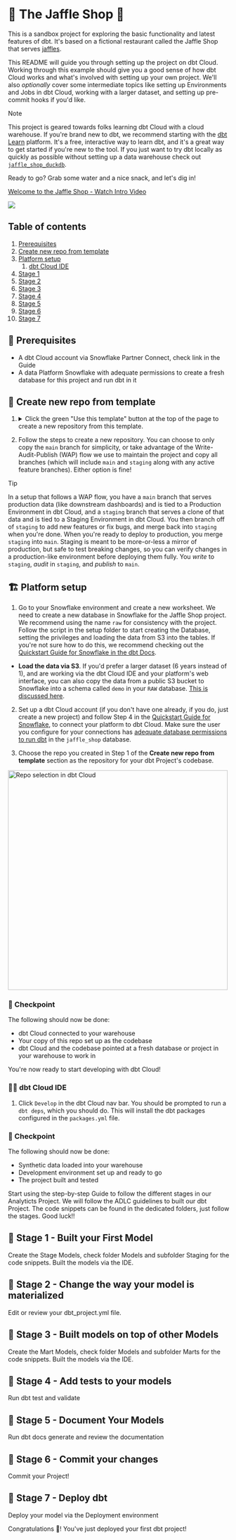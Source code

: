 # 🥪 The Jaffle Shop 🦘

This is a sandbox project for exploring the basic functionality and latest features of dbt. It's based on a fictional restaurant called the Jaffle Shop that serves [jaffles](https://en.wikipedia.org/wiki/Pie_iron).

This README will guide you through setting up the project on dbt Cloud. Working through this example should give you a good sense of how dbt Cloud works and what's involved with setting up your own project. We'll also _optionally_ cover some intermediate topics like setting up Environments and Jobs in dbt Cloud, working with a larger dataset, and setting up pre-commit hooks if you'd like.

> [!NOTE]
> This project is geared towards folks learning dbt Cloud with a cloud warehouse. If you're brand new to dbt, we recommend starting with the [dbt Learn](https://learn.getdbt.com/) platform. It's a free, interactive way to learn dbt, and it's a great way to get started if you're new to the tool. If you just want to try dbt locally as quickly as possible without setting up a data warehouse check out [`jaffle_shop_duckdb`](https://github.com/dbt-labs/jaffle_shop_duckdb).

Ready to go? Grab some water and a nice snack, and let's dig in!

<div>
 <a href="https://www.loom.com/share/a90b383eea594a0ea41e91af394b2811?t=0&sid=da832f06-c08e-43e7-acae-a2a3d8d191bd">
   <p>Welcome to the Jaffle Shop - Watch Intro Video</p>
 </a>
 <a href="https://www.loom.com/share/a90b383eea594a0ea41e91af394b2811?t=0&sid=da832f06-c08e-43e7-acae-a2a3d8d191bd">
   <img style="max-width:300px;" src="https://cdn.loom.com/sessions/thumbnails/a90b383eea594a0ea41e91af394b2811-with-play.gif">
 </a>
</div>

## Table of contents

1. [Prerequisites](#-prerequisites)
2. [Create new repo from template](#-create-new-repo-from-template)
3. [Platform setup](#%EF%B8%8F-platform-setup)
   1. [dbt Cloud IDE](#%EF%B8%8F-dbt-cloud-ide-most-beginner-friendly)
4. [Stage 1](#-stage-1---built-your-first-model)
5. [Stage 2](#-stage-2---change-the-way-your-model-is-materialized)
6. [Stage 3](#-stage-3---built-models-on-top-of-other-models)
7. [Stage 4](#-stage-4---add-tests-to-your-models)
8. [Stage 5](#-stage-5---document-your-models)
9. [Stage 6](#-stage-6---commit-your-changes)
10. [Stage 7](#-stage-7---deploy-dbt)


## 💾 Prerequisites

- A dbt Cloud account via Snowflake Partner Connect, check link in the Guide
- A data Platform Snowflake with adequate permissions to create a fresh database for this project and run dbt in it

## 📓 Create new repo from template

1. <details>
   <summary>Click the green "Use this template" button at the top of the page to create a new repository from this template.</summary>

   ![Click 'Use this template'](/.github/static/use-template.gif)
   </details>

2. Follow the steps to create a new repository. You can choose to only copy the `main` branch for simplicity, or take advantage of the Write-Audit-Publish (WAP) flow we use to maintain the project and copy all branches (which will include `main` and `staging` along with any active feature branches). Either option is fine!

> [!TIP]
> In a setup that follows a WAP flow, you have a `main` branch that serves production data (like downstream dashboards) and is tied to a Production Environment in dbt Cloud, and a `staging` branch that serves a clone of that data and is tied to a Staging Environment in dbt Cloud. You then branch off of `staging` to add new features or fix bugs, and merge back into `staging` when you're done. When you're ready to deploy to production, you merge `staging` into `main`. Staging is meant to be more-or-less a mirror of production, but safe to test breaking changes, so you can verify changes in a production-like environment before deploying them fully. You _write_ to `staging`, _audit_ in `staging`, and _publish_ to `main`.

## 🏗️ Platform setup

1. Go to your Snowflake environment and create a new worksheet. We need to create a new database in Snowflake for the Jaffle Shop project. We recommend using the name `raw` for consistency with the project. Follow the script in the setup folder to start creating the Database, setting the privileges and loading the data from S3 into the tables. If you're not sure how to do this, we recommend checking out the [Quickstart Guide for Snowflake in the dbt Docs](https://docs.getdbt.com/guides/snowflake?step=1).

- **Load the data via S3**. If you'd prefer a larger dataset (6 years instead of 1), and are working via the dbt Cloud IDE and your platform's web interface, you can also copy the data from a public S3 bucket to Snowflake into a schema called `demo` in your `RAW` database. [This is discussed here](#-load-the-data-from-s3).

2. Set up a dbt Cloud account (if you don't have one already, if you do, just create a new project) and follow Step 4 in the [Quickstart Guide for Snowflake](https://docs.getdbt.com/guides/snowflake?step=4), to connect your platform to dbt Cloud. Make sure the user you configure for your connections has [adequate database permissions to run dbt](https://docs.getdbt.com/reference/database-permissions/about-database-permissions) in the `jaffle_shop` database.

3. Choose the repo you created in Step 1 of the **Create new repo from template** section as the repository for your dbt Project's codebase.

<img width="500" alt="Repo selection in dbt Cloud" src="https://github.com/dbt-labs/jaffle-shop/assets/91998347/daac5bbc-097c-4d57-9628-0c85d348e4a4">

### 🏁 Checkpoint

The following should now be done:

- dbt Cloud connected to your warehouse
- Your copy of this repo set up as the codebase
- dbt Cloud and the codebase pointed at a fresh database or project in your warehouse to work in

You're now ready to start developing with dbt Cloud! 

### 😶‍🌫️ dbt Cloud IDE

1. Click `Develop` in the dbt Cloud nav bar. You should be prompted to run a `dbt deps`, which you should do. This will install the dbt packages configured in the `packages.yml` file.

### 🏁 Checkpoint

The following should now be done:

- Synthetic data loaded into your warehouse
- Development environment set up and ready to go
- The project built and tested

Start using the step-by-step Guide to follow the different stages in our Analyticts Project. We will follow the ADLC guidelines to built our dbt Project. The code snippets can be found in the dedicated folders, just follow the stages. Good luck!! 

## 💾 Stage 1 - Built your First Model

Create the Stage Models, check folder Models and subfolder Staging for the code snippets. Built the models via the IDE. 

## 💾 Stage 2 - Change the way your model is materialized

Edit or review your dbt_project.yml file.

## 💾 Stage 3 - Built models on top of other Models

Create the Mart Models, check folder Models and subfolder Marts for the code snippets. Built the models via the IDE. 

## 💾 Stage 4 - Add tests to your models

Run dbt test and validate

## 💾 Stage 5 - Document Your Models

Run dbt docs generate and review the documentation

## 💾 Stage 6 - Commit your changes

Commit your Project!

## 💾 Stage 7 - Deploy dbt

Deploy your model via the Deployment environment

Congratulations 🎉! You've just deployed your first dbt project!





